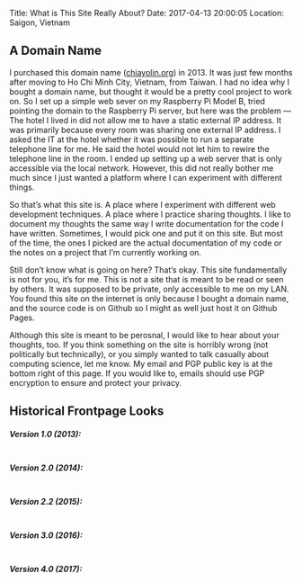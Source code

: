 Title: What is This Site Really About?
Date: 2017-04-13 20:00:05
Location: Saigon, Vietnam

## A Domain Name

I purchased this domain name ([chiayolin.org](http://chiayolin.org)) in 2013. 
It was just few months after moving to Ho Chi Minh City, Vietnam, from Taiwan. 
I had no idea why I bought a domain name, but thought it would be a pretty cool 
project to work on. So I set up a simple web sever on my Raspberry Pi Model B,
tried pointing the domain to the Raspberry Pi server, but here was the problem — 
The hotel I lived in did not allow me to have a static external IP address. It 
was primarily because every room was sharing one external IP address. I asked 
the IT at the hotel whether it was possible to run a separate telephone line for 
me. He said the hotel would not let him to rewire the telephone line in the 
room. I ended up setting up a web server that is only accessible via the local 
network. However, this did not really bother me much since I just wanted a 
platform where I can experiment with different things. 

So that’s what this site is. A place where I experiment with different web 
development techniques. A place where I practice sharing thoughts. I like 
to document my thoughts the same way I write documentation for the code I have 
written. Sometimes, I would pick one and put it on this site. But most of the 
time, the ones I picked are the actual documentation of my code or the notes on
a project that I’m currently working on. 

Still don’t know what is going on here? That’s okay. This site fundamentally is
not for you, it’s for me. This is not a site that is meant to be read or seen 
by others. It was supposed to be private, only accessible to me on my LAN. 
You found this site on the internet is only because I bought a domain name, and
the source code is on Github so I might as well just host it on Github Pages.

Although this site is meant to be perosnal, I would like to hear about your 
thoughts, too. If you think something on the site is horribly wrong (not 
politically but technically), or you simply wanted to talk casually about 
computing science, let me know. My email and PGP public key is at the 
bottom right of this page. If you would like to, emails should use PGP 
encryption to ensure and protect your privacy.

## Historical Frontpage Looks

##### Version 1.0 (2013):
<img src="http://i.imgur.com/fH7ixrC.png?1" 
     class="img-responsive img-rounded center-block img-border" alt=""/><br/>

##### Version 2.0 (2014):
<img src="http://i.imgur.com/mrhiV2d.png?1" 
     class="img-responsive img-rounded center-block img-border" alt=""/><br/>

##### Version 2.2 (2015):
<img src="http://i.imgur.com/JrU6ztL.png?1" 
     class="img-responsive img-rounded center-block img-border" alt=""/><br/>

##### Version 3.0 (2016):
<img src="http://i.imgur.com/1Gwj5Rs.png?1" 
     class="img-responsive img-rounded center-block img-border" alt=""/><br/>

##### Version 4.0 (2017):
<img src="http://i.imgur.com/OtUozCr.png?1" 
     class="img-responsive img-rounded center-block img-border" alt=""/><br/>
